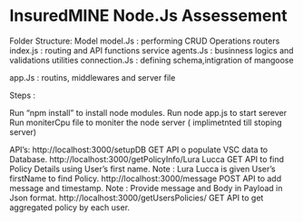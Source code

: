 # InsuredMINE Node.Js Assessement

Folder Structure:
Model 
model.Js : performing CRUD Operations 
routers
index.js : routing and API functions
service
agents.Js : businness logics and validations
utilities
connection.Js : defining schema,intigration of mangoose
	
app.Js : routins, middlewares  and server file

Steps :

Run “npm install” to install node modules.
Run node app.js to start serever
Run moniterCpu file to moniter the node server ( implimetnted till stoping server)

API’s:
http://localhost:3000/setupDB GET API o populate VSC data to Database.
http://localhost:3000/getPolicyInfo/Lura Lucca   GET API to find Policy Details using User’s first name.
	Note :  Lura Lucca is given User’s firstName to find Policy.
http://localhost:3000/message POST API to add message and timestamp.
	Note : Provide message and Body in Payload in Json format.
http://localhost:3000/getUsersPolicies/  GET  API to get aggregated policy by each user.
